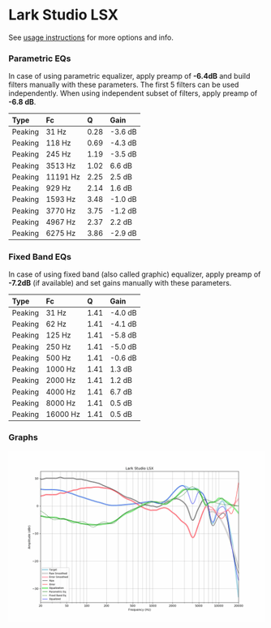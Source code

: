 # Lark Studio LSX
See [usage instructions](https://github.com/jaakkopasanen/AutoEq#usage) for more options and info.

### Parametric EQs
In case of using parametric equalizer, apply preamp of **-6.4dB** and build filters manually
with these parameters. The first 5 filters can be used independently.
When using independent subset of filters, apply preamp of **-6.8 dB**.

| Type    | Fc       |    Q | Gain    |
|:--------|:---------|:-----|:--------|
| Peaking | 31 Hz    | 0.28 | -3.6 dB |
| Peaking | 118 Hz   | 0.69 | -4.3 dB |
| Peaking | 245 Hz   | 1.19 | -3.5 dB |
| Peaking | 3513 Hz  | 1.02 | 6.6 dB  |
| Peaking | 11191 Hz | 2.25 | 2.5 dB  |
| Peaking | 929 Hz   | 2.14 | 1.6 dB  |
| Peaking | 1593 Hz  | 3.48 | -1.0 dB |
| Peaking | 3770 Hz  | 3.75 | -1.2 dB |
| Peaking | 4967 Hz  | 2.37 | 2.2 dB  |
| Peaking | 6275 Hz  | 3.86 | -2.9 dB |

### Fixed Band EQs
In case of using fixed band (also called graphic) equalizer, apply preamp of **-7.2dB**
(if available) and set gains manually with these parameters.

| Type    | Fc       |    Q | Gain    |
|:--------|:---------|:-----|:--------|
| Peaking | 31 Hz    | 1.41 | -4.0 dB |
| Peaking | 62 Hz    | 1.41 | -4.1 dB |
| Peaking | 125 Hz   | 1.41 | -5.8 dB |
| Peaking | 250 Hz   | 1.41 | -5.0 dB |
| Peaking | 500 Hz   | 1.41 | -0.6 dB |
| Peaking | 1000 Hz  | 1.41 | 1.3 dB  |
| Peaking | 2000 Hz  | 1.41 | 1.2 dB  |
| Peaking | 4000 Hz  | 1.41 | 6.7 dB  |
| Peaking | 8000 Hz  | 1.41 | 0.5 dB  |
| Peaking | 16000 Hz | 1.41 | 0.5 dB  |

### Graphs
![](./Lark%20Studio%20LSX.png)